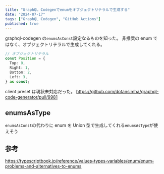 ```yaml
---
title: "GraphQL Codegenでenumをオブジェクトリテラルで生成する"
date: "2024-07-17"
tags: ["GraphQL Codegen", "GitHub Actions"]
published: true
---
```


graphql-codegen の`enumsAsConst`設定なるものを知った。
非推奨の enum ではなく、オブジェクトリテラルで生成してくれる。

```ts
// オブジェクトリテラル
const Position = {
  Top: 0,
  Right: 1,
  Bottom: 2,
  Left: 3,
} as const;
```

client preset は現状未対応だった。
https://github.com/dotansimha/graphql-code-generator/pull/9981

## enumsAsType

`enumsAsConst`の代わりに enum を Union 型で生成してくれる`enumsAsType`が使えそう

## 参考

https://typescriptbook.jp/reference/values-types-variables/enum/enum-problems-and-alternatives-to-enums
